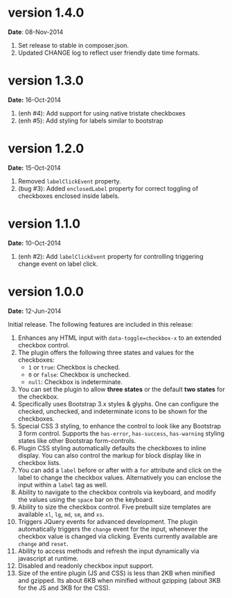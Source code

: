 version 1.4.0
=============
**Date**: 08-Nov-2014

1. Set release to stable in composer.json.
2. Updated CHANGE log to reflect user friendly date time formats.

version 1.3.0
=============
**Date:** 16-Oct-2014

1. (enh #4): Add support for using native tristate checkboxes
2. (enh #5): Add styling for labels similar to bootstrap

version 1.2.0
=============
**Date:** 15-Oct-2014

1. Removed `labelClickEvent` property.
2. (bug #3): Added `enclosedLabel` property for correct toggling of checkboxes enclosed inside labels.

version 1.1.0
=============
**Date:** 10-Oct-2014

1. (enh #2): Add `labelClickEvent` property for controlling triggering change event on label click.

version 1.0.0
=============
**Date:** 12-Jun-2014

Initial release. The following features are included in this release:

1. Enhances any HTML input with `data-toggle=checkbox-x` to an extended checkbox control. 
2. The plugin offers the following three states and values for the checkboxes:
   - `1` or `true`: Checkbox is checked.
   - `0` or `false`: Checkbox is unchecked.
   - `null`: Checkbox is indeterminate.
3. You can set the plugin to allow **three states** or the default **two states** for the checkbox.
4. Specifically uses Bootstrap 3.x styles & glyphs. One can configure the checked, unchecked, and indeterminate icons to be shown for the checkboxes.
5. Special CSS 3 styling, to enhance the control to look like any Bootstrap 3 form control. Supports the `has-error`, `has-success`, `has-warning`
   styling states like other Bootstrap form-controls.
6. Plugin CSS styling automatically defaults the checkboxes to inline display. You can also control the markup for block display like in checkbox lists.
7. You can add a `label` before or after with a `for` attribute and click on the label to change the checkbox values. Alternatively you can enclose the 
   input within a `label` tag as well.
8. Ability to navigate to the checkbox controls via keyboard, and modify the values using the `space` bar on the keyboard.
9. Ability to size the checkbox control. Five prebuilt size templates are available `xl`, `lg`, `md`, `sm`, and `xs`.
10. Triggers JQuery events for advanced development. The plugin automatically triggers the `change` event for the input, whenever the checkbox value is changed via clicking. Events currently available are `change` and  `reset`.
11. Ability to access methods and refresh the input dynamically via javascript at runtime.
12. Disabled and readonly checkbox input support.
13. Size of the entire plugin (JS and CSS) is less than 2KB when minified and gzipped. Its about 6KB when minified without gzipping (about 3KB for the JS and 3KB for the CSS).
